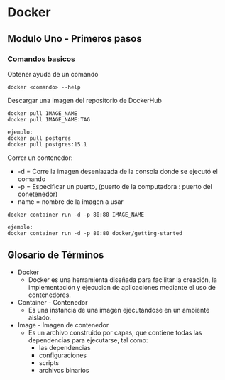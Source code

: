 # Docker

## Modulo Uno - Primeros pasos

### Comandos basicos

Obtener ayuda de un comando
```
docker <comando> --help
```

Descargar una imagen del repositorio de DockerHub
```
docker pull IMAGE_NAME
docker pull IMAGE_NAME:TAG

ejemplo:
docker pull postgres
docker pull postgres:15.1
```

Correr un contenedor:
- \-d = Corre la imagen desenlazada de la consola donde se ejecutó el comando
- \-p = Especificar un puerto, (puerto de la computadora : puerto del conetenedor)
- name = nombre de la imagen a usar
```
docker container run -d -p 80:80 IMAGE_NAME

ejemplo:
docker container run -d -p 80:80 docker/getting-started
```

## Glosario de Términos

* Docker
	* Docker es una herramienta diseñada para facilitar la creación, la implementación y ejecucion de aplicaciones mediante el uso de contenedores.
* Container - Contenedor
	* Es una instancia de una imagen ejecutándose en un ambiente aislado.
* Image - Imagen de contenedor
	* Es un archivo construido por capas, que contiene todas las dependencias para ejecutarse, tal como:
		* las dependencias
		* configuraciones
		* scripts
		* archivos binarios